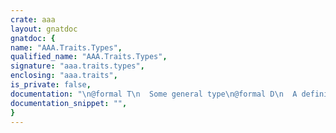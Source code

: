 ```yaml
---
crate: aaa
layout: gnatdoc
gnatdoc: {
name: "AAA.Traits.Types",
qualified_name: "AAA.Traits.Types",
signature: "aaa.traits.types",
enclosing: "aaa.traits",
is_private: false,
documentation: "\n@formal T\n  Some general type\n@formal D\n  A definite alternative for T storage\n@formal To_Definite\n@formal To_Indefinite",
documentation_snippet: "",
}
---
```

